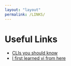 ```yaml
---
layout: "layout"
permalink: /LINKS/
---
```


# Useful Links

- [CLIs you should know](https://www.hostinger.com/tutorials/linux-commands)
- [I first learned vi from here](https://www.guru99.com/the-vi-editor.html)
